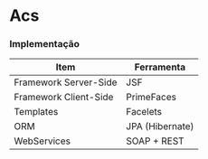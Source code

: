 Acs
===================

### Implementação

Item     | Ferramenta
-------- | ---
Framework Server-Side| JSF
Framework Client-Side| PrimeFaces
Templates| Facelets
ORM| JPA (Hibernate)
WebServices| SOAP + REST
